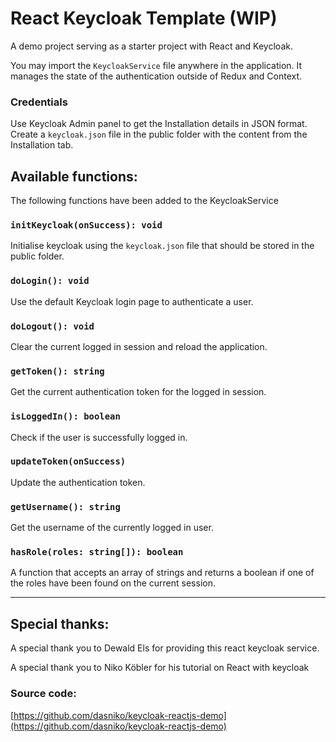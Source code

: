 # React Keycloak Template (WIP)
A demo project serving as a starter project with React and Keycloak. 

You may import the `KeycloakService` file anywhere in the application. It manages the state of the authentication outside of Redux and Context.


### Credentials
Use Keycloak Admin panel to get the Installation details in JSON format. Create a `keycloak.json` file in the public folder with the content from the Installation tab.

## Available functions:
The following functions have been added to the KeycloakService

### `initKeycloak(onSuccess): void`
Initialise keycloak using the `keycloak.json` file that should be stored in the public folder.
### `doLogin(): void`
Use the default Keycloak login page to authenticate a user.

### `doLogout(): void`
Clear the current logged in session and reload the application.

### `getToken(): string`
Get the current authentication token for the logged in session.

### `isLoggedIn(): boolean`
Check if the user is successfully logged in.
### `updateToken(onSuccess)`
Update the authentication token.
### `getUsername(): string`
Get the username of the currently logged in user.
### `hasRole(roles: string[]): boolean`
A function that accepts an array of strings and returns a boolean if one of the roles have been found on the current session.

---

## Special thanks:
A special thank you to Dewald Els for  providing this react keycloak service.

A special thank you to Niko Köbler for his tutorial on React with keycloak
### Source code:
[https://github.com/dasniko/keycloak-reactjs-demo](https://github.com/dasniko/keycloak-reactjs-demo)
